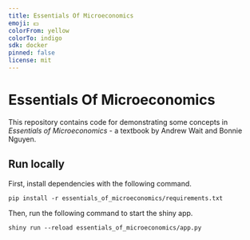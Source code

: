 ```yaml
---
title: Essentials Of Microeconomics
emoji: 💵
colorFrom: yellow
colorTo: indigo
sdk: docker
pinned: false
license: mit
---
```


# Essentials Of Microeconomics

This repository contains code for demonstrating some concepts in _Essentials of
Microeconomics_ - a textbook by Andrew Wait and Bonnie Nguyen.

## Run locally

First, install dependencies with the following command.

```
pip install -r essentials_of_microeconomics/requirements.txt
```

Then, run the following command to start the shiny app.

```
shiny run --reload essentials_of_microeconomics/app.py
```
